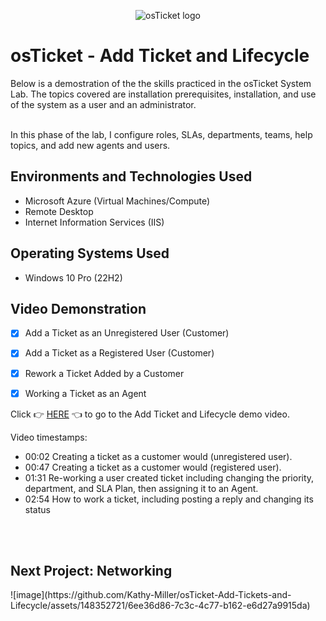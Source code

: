 <p align="center">
<img src="https://i.imgur.com/Clzj7Xs.png" alt="osTicket logo"/>
</p>

<h1>osTicket - Add Ticket and Lifecycle</h1>
Below is a demostration of the the skills practiced in the osTicket System Lab.  The topics covered are installation prerequisites, installation, and use of the system as a user and an administrator.





<p>
<br>
In this phase of the lab, I configure roles, SLAs, departments, teams, help topics, and add new agents and users. 
<br/>
<p/>



   

 </p>
 






<h2>Environments and Technologies Used</h2>

- Microsoft Azure (Virtual Machines/Compute)
- Remote Desktop 
- Internet Information Services (IIS)

<h2>Operating Systems Used </h2>

- Windows 10 Pro (22H2)</b>

<h2>Video Demonstration</h2>


- [X] Add a Ticket as an Unregistered User (Customer)

- [X] Add a Ticket as a Registered User (Customer)

- [X] Rework a Ticket Added by a Customer

- [X] Working a Ticket as an Agent
     




Click 👉 [HERE]([https://youtu.be/Eh47MBlkBVQ?feature=shared](https://youtu.be/PsLzaeC7Vdw?feature=shared)) 👈 to go to the Add Ticket and Lifecycle demo video.

Video timestamps:

- 00:02 Creating a ticket as a customer would (unregistered user).
- 00:47 Creating a ticket as a customer would (registered user).
- 01:31 Re-working a user created ticket including changing the priority, department, and SLA Plan, then assigning it to an Agent.
- 02:54 How to work a ticket, including posting a reply and changing its status




<br>

</br>


<h2>Next Project: Networking </h2> 
![image](https://github.com/Kathy-Miller/osTicket-Add-Tickets-and-Lifecycle/assets/148352721/6ee36d86-7c3c-4c77-b162-e6d27a9915da)







              
